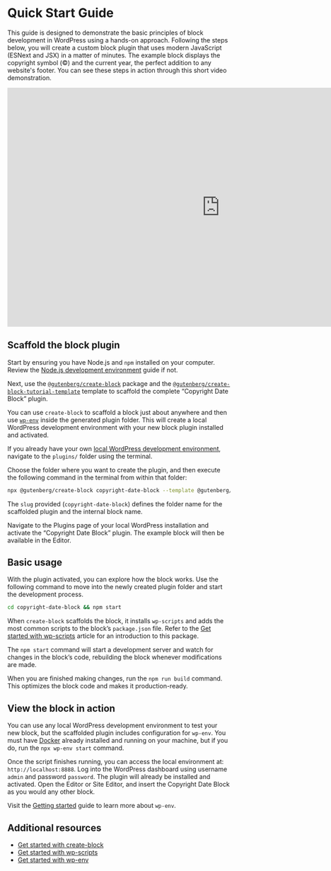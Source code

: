# Quick Start Guide

This guide is designed to demonstrate the basic principles of block development in WordPress using a hands-on approach. Following the steps below, you will create a custom block plugin that uses modern JavaScript (ESNext and JSX) in a matter of minutes. The example block displays the copyright symbol (©) and the current year, the perfect addition to any website's footer. You can see these steps in action through this short video demonstration.

<iframe width="960" height="540" src="https://www.youtube.com/embed/nrut8SfXA44?si=YxvmHmAoYx-BDCog" title="WordPress Block Development: Quick Start Guide Video" frameborder="0" allow="accelerometer; autoplay; clipboard-write; encrypted-media; gyroscope; picture-in-picture; web-share" allowfullscreen="true"></iframe>

## Scaffold the block plugin

Start by ensuring you have Node.js and `npm` installed on your computer. Review the [Node.js development environment](https://developer.wordpress.org/block-editor/getting-started/devenv/nodejs-development-environment/) guide if not.

Next, use the [`@gutenberg/create-block`](https://developer.wordpress.org/block-editor/reference-guides/packages/packages-create-block/) package and the [`@gutenberg/create-block-tutorial-template`](https://developer.wordpress.org/block-editor/reference-guides/packages/packages-create-block-tutorial-template/) template to scaffold the complete “Copyright Date Block” plugin.

<div class="callout callout-info">
    <p>You can use <code>create-block</code> to scaffold a block just about anywhere and then use <a href="https://developer.wordpress.org/block-editor/getting-started/devenv/get-started-with-wp-env/"><code>wp-env</code></a> inside the generated plugin folder. This will create a local WordPress development environment with your new block plugin installed and activated.</p>
    <p>If you already have your own <a href="https://developer.wordpress.org/block-editor/getting-started/devenv/#local-wordpress-environment">local WordPress development environment</a>, navigate to the <code>plugins/</code> folder using the terminal.</p>
</div>

Choose the folder where you want to create the plugin, and then execute the following command in the terminal from within that folder:

```sh
npx @gutenberg/create-block copyright-date-block --template @gutenberg/create-block-tutorial-template
```

The `slug` provided (`copyright-date-block`) defines the folder name for the scaffolded plugin and the internal block name.

Navigate to the Plugins page of your local WordPress installation and activate the “Copyright Date Block” plugin. The example block will then be available in the Editor.

## Basic usage

With the plugin activated, you can explore how the block works. Use the following command to move into the newly created plugin folder and start the development process.

```sh
cd copyright-date-block && npm start
```

When `create-block` scaffolds the block, it installs `wp-scripts` and adds the most common scripts to the block’s `package.json` file. Refer to the [Get started with wp-scripts](https://developer.wordpress.org/block-editor/getting-started/devenv/get-started-with-wp-scripts/) article for an introduction to this package.

The `npm start` command will start a development server and watch for changes in the block’s code, rebuilding the block whenever modifications are made.

When you are finished making changes, run the `npm run build` command. This optimizes the block code and makes it production-ready.

## View the block in action

You can use any local WordPress development environment to test your new block, but the scaffolded plugin includes configuration for `wp-env`. You must have [Docker](https://www.docker.com/products/docker-desktop) already installed and running on your machine, but if you do, run the `npx wp-env start` command.

Once the script finishes running, you can access the local environment at: <code>http://localhost:8888</code>. Log into the WordPress dashboard using username `admin` and password `password`. The plugin will already be installed and activated. Open the Editor or Site Editor, and insert the Copyright Date Block as you would any other block.

Visit the [Getting started](https://developer.wordpress.org/block-editor/getting-started/devenv/get-started-with-wp-env/) guide to learn more about `wp-env`.

## Additional resources

- [Get started with create-block](https://developer.wordpress.org/block-editor/getting-started/devenv/get-started-with-create-block/)
- [Get started with wp-scripts](https://developer.wordpress.org/block-editor/getting-started/devenv/get-started-with-wp-scripts/)
- [Get started with wp-env](https://developer.wordpress.org/block-editor/getting-started/devenv/get-started-with-wp-env/)
